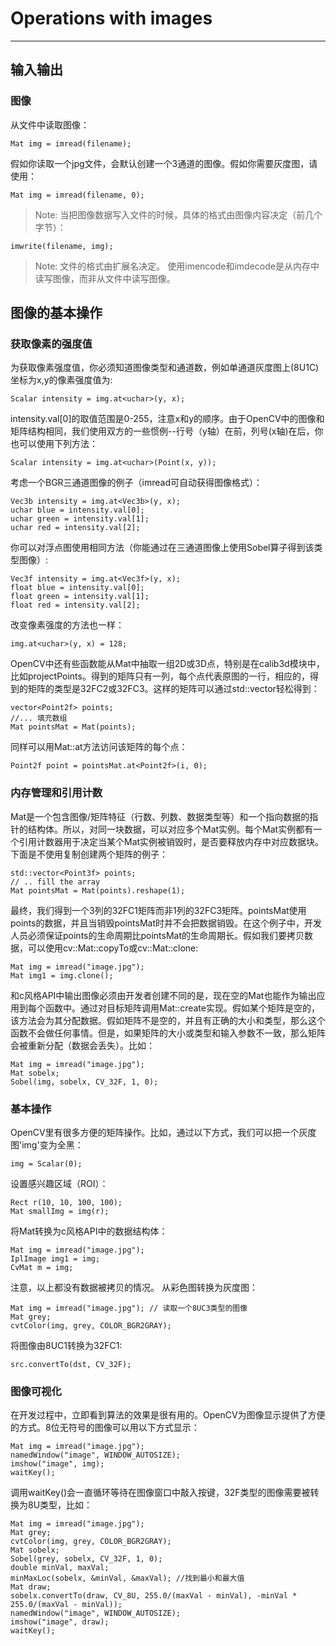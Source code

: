 ﻿# Operations with images


---

## **输入输出**
### **图像**

从文件中读取图像：

    Mat img = imread(filename);

假如你读取一个jpg文件，会默认创建一个3通道的图像。假如你需要灰度图，请使用：

    Mat img = imread(filename, 0);
    
> Note:
  当把图像数据写入文件的时候，具体的格式由图像内容决定（前几个字节）：
  

    imwrite(filename, img);
    
> Note:
  文件的格式由扩展名决定。
  使用imencode和imdecode是从内存中读写图像，而非从文件中读写图像。
  
## **图像的基本操作**
### **获取像素的强度值**

为获取像素强度值，你必须知道图像类型和通道数，例如单通道灰度图上(8U1C)坐标为x,y的像素强度值为:

    Scalar intensity = img.at<uchar>(y, x);
    
intensity.val[0]的取值范围是0-255，注意x和y的顺序。由于OpenCV中的图像和矩阵结构相同，我们使用双方的一些惯例--行号（y轴）在前，列号(x轴)在后，你也可以使用下列方法：

    Scalar intensity = img.at<uchar>(Point(x, y));
    
考虑一个BGR三通道图像的例子（imread可自动获得图像格式）：

    Vec3b intensity = img.at<Vec3b>(y, x);
    uchar blue = intensity.val[0];
    uchar green = intensity.val[1];
    uchar red = intensity.val[2];
    
你可以对浮点图使用相同方法（你能通过在三通道图像上使用Sobel算子得到该类型图像）:

    Vec3f intensity = img.at<Vec3f>(y, x);
    float blue = intensity.val[0];
    float green = intensity.val[1];
    float red = intensity.val[2];
    
改变像素强度的方法也一样：

    img.at<uchar>(y, x) = 128;
    
OpenCV中还有些函数能从Mat中抽取一组2D或3D点，特别是在calib3d模块中，比如projectPoints。得到的矩阵只有一列，每个点代表原图的一行，相应的，得到的矩阵的类型是32FC2或32FC3。这样的矩阵可以通过std::vector轻松得到：

    vector<Point2f> points;
    //... 填充数组
    Mat pointsMat = Mat(points);
    
同样可以用Mat::at方法访问该矩阵的每个点：

    Point2f point = pointsMat.at<Point2f>(i, 0);
    
### **内存管理和引用计数**
Mat是一个包含图像/矩阵特征（行数、列数、数据类型等）和一个指向数据的指针的结构体。所以，对同一块数据，可以对应多个Mat实例。每个Mat实例都有一个引用计数器用于决定当某个Mat实例被销毁时，是否要释放内存中对应数据块。下面是不使用复制创建两个矩阵的例子：

    std::vector<Point3f> points;
    // .. fill the array
    Mat pointsMat = Mat(points).reshape(1);
    
最终，我们得到一个3列的32FC1矩阵而非1列的32FC3矩阵。pointsMat使用points的数据，并且当销毁pointsMat时并不会把数据销毁。在这个例子中，开发人员必须保证points的生命周期比pointsMat的生命周期长。假如我们要拷贝数据，可以使用cv::Mat::copyTo或cv::Mat::clone:

    Mat img = imread("image.jpg");
    Mat img1 = img.clone();
    
和c风格API中输出图像必须由开发者创建不同的是，现在空的Mat也能作为输出应用到每个函数中。通过对目标矩阵调用Mat::create实现。假如某个矩阵是空的，该方法会为其分配数据。假如矩阵不是空的，并且有正确的大小和类型，那么这个函数不会做任何事情。但是，如果矩阵的大小或类型和输入参数不一致，那么矩阵会被重新分配（数据会丢失）。比如：

    Mat img = imread("image.jpg");
    Mat sobelx;
    Sobel(img, sobelx, CV_32F, 1, 0);
    
### **基本操作**

OpenCV里有很多方便的矩阵操作。比如，通过以下方式，我们可以把一个灰度图'img'变为全黑：

    img = Scalar(0);

设置感兴趣区域（ROI）：

    Rect r(10, 10, 100, 100);
    Mat smallImg = img(r);
    
将Mat转换为c风格API中的数据结构体：

    Mat img = imread("image.jpg");
    IplImage img1 = img;
    CvMat m = img;
    
注意，以上都没有数据被拷贝的情况。
从彩色图转换为灰度图：

    Mat img = imread("image.jpg"); // 读取一个8UC3类型的图像
    Mat grey;
    cvtColor(img, grey, COLOR_BGR2GRAY);
    
将图像由8UC1转换为32FC1:

    src.convertTo(dst, CV_32F);
    
### **图像可视化**

在开发过程中，立即看到算法的效果是很有用的。OpenCV为图像显示提供了方便的方式。8位无符号的图像可以用以下方式显示：

    Mat img = imread("image.jpg");
    namedWindow("image", WINDOW_AUTOSIZE);
    imshow("image", img);
    waitKey();
    
调用waitKey()会一直循环等待在图像窗口中敲入按键，32F类型的图像需要被转换为8U类型，比如：

    Mat img = imread("image.jpg");
    Mat grey;
    cvtColor(img, grey, COLOR_BGR2GRAY);
    Mat sobelx;
    Sobel(grey, sobelx, CV_32F, 1, 0);
    double minVal, maxVal;
    minMaxLoc(sobelx, &minVal, &maxVal); //找到最小和最大值
    Mat draw;
    sobelx.convertTo(draw, CV_8U, 255.0/(maxVal - minVal), -minVal * 255.0/(maxVal - minVal));
    namedWindow("image", WINDOW_AUTOSIZE);
    imshow("image", draw);
    waitKey();



